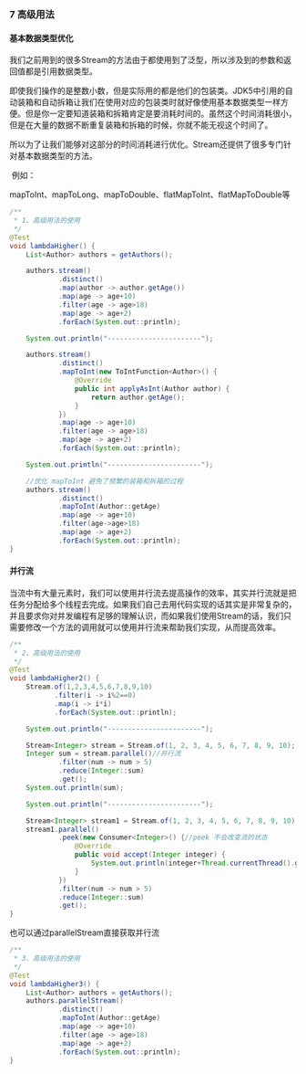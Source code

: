 ### 7 高级用法

#### 基本数据类型优化

​     我们之前用到的很多Stream的方法由于都使用到了泛型，所以涉及到的参数和返回值都是引用数据类型。

​     即使我们操作的是整数小数，但是实际用的都是他们的包装类。JDK5中引用的自动装箱和自动拆箱让我们在使用对应的包装类时就好像使用基本数据类型一样方便。但是你一定要知道装箱和拆箱肯定是要消耗时间的。虽然这个时间消耗很小，但是在大量的数据不断重复装箱和拆箱的时候，你就不能无视这个时间了。

​     所以为了让我们能够对这部分的时间消耗进行优化。Stream还提供了很多专门针对基本数据类型的方法。

​     例如：

​     mapToInt、mapToLong、mapToDouble、flatMapToInt、flatMapToDouble等

```java
/**
 * 1、高级用法的使用
 */
@Test
void lambdaHigher() {
    List<Author> authors = getAuthors();

    authors.stream()
            .distinct()
            .map(author -> author.getAge())
            .map(age -> age+10)
            .filter(age -> age>18)
            .map(age -> age+2)
            .forEach(System.out::println);

    System.out.println("-----------------------");

    authors.stream()
            .distinct()
            .mapToInt(new ToIntFunction<Author>() {
                @Override
                public int applyAsInt(Author author) {
                    return author.getAge();
                }
            })
            .map(age -> age+10)
            .filter(age -> age>18)
            .map(age -> age+2)
            .forEach(System.out::println);

    System.out.println("-----------------------");

    //优化 mapToInt 避免了频繁的装箱和拆箱的过程
    authors.stream()
            .distinct()
            .mapToInt(Author::getAge)
            .map(age -> age+10)
            .filter(age->age>18)
            .map(age -> age+2)
            .forEach(System.out::println);
}
```



#### 并行流

​    当流中有大量元素时，我们可以使用并行流去提高操作的效率，其实并行流就是把任务分配给多个线程去完成。如果我们自己去用代码实现的话其实是非常复杂的，并且要求你对并发编程有足够的理解认识，而如果我们使用Stream的话，我们只需要修改一个方法的调用就可以使用并行流来帮助我们实现，从而提高效率。

```java
/**
 * 2、高级用法的使用
 */
@Test
void lambdaHigher2() {
    Stream.of(1,2,3,4,5,6,7,8,9,10)
           .filter(i -> i%2==0)
           .map(i -> i*i)
           .forEach(System.out::println);

    System.out.println("-----------------------");

    Stream<Integer> stream = Stream.of(1, 2, 3, 4, 5, 6, 7, 8, 9, 10);
    Integer sum = stream.parallel()//并行流
            .filter(num -> num > 5)
            .reduce(Integer::sum)
            .get();
    System.out.println(sum);

    System.out.println("-----------------------");

    Stream<Integer> stream1 = Stream.of(1, 2, 3, 4, 5, 6, 7, 8, 9, 10);
    stream1.parallel()
            .peek(new Consumer<Integer>() {//peek 不会改变流的状态
                @Override
                public void accept(Integer integer) {
                    System.out.println(integer+Thread.currentThread().getName());//打印线程名 看你在那个线程里面
                }
            })
            .filter(num -> num > 5)
            .reduce(Integer::sum)
            .get();
}
```

也可以通过parallelStream直接获取并行流

```java
/**
 * 3、高级用法的使用
 */
@Test
void lambdaHigher3() {
    List<Author> authors = getAuthors();
    authors.parallelStream()
            .distinct()
            .mapToInt(Author::getAge)
            .map(age -> age+10)
            .filter(age -> age>18)
            .map(age -> age+2)
            .forEach(System.out::println);
}
```